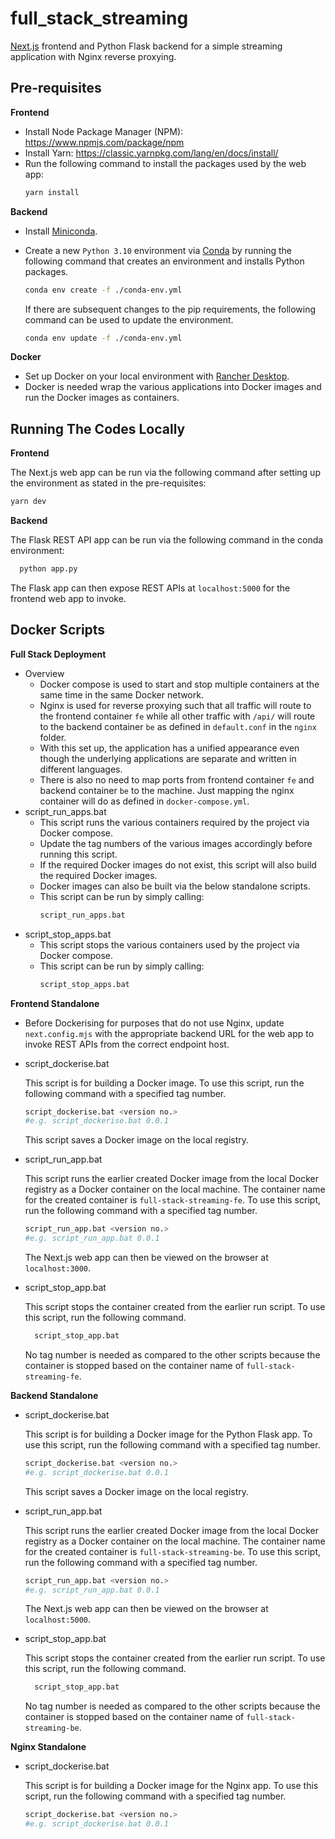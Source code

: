 # full_stack_streaming
[Next.js](https://nextjs.org/) frontend and Python Flask backend for a simple streaming application with Nginx reverse proxying.

## Pre-requisites

**Frontend**
- Install Node Package Manager (NPM): https://www.npmjs.com/package/npm
- Install Yarn: https://classic.yarnpkg.com/lang/en/docs/install/ 
- Run the following command to install the packages used by the web app:
    ```bash
    yarn install
    ```

**Backend**
- Install [Miniconda](https://docs.anaconda.com/free/miniconda/index.html).
- Create a new `Python 3.10` environment via [Conda](https://towardsdatascience.com/a-guide-to-conda-environments-bc6180fc533) by running the following command that creates an environment and installs Python packages.
  ```bash
  conda env create -f ./conda-env.yml
  ```

  If there are subsequent changes to the pip requirements, the following command can be used to update the environment.
  ```bash
  conda env update -f ./conda-env.yml
  ```

**Docker**
- Set up Docker on your local environment with [Rancher Desktop](https://docs.rancherdesktop.io/getting-started/installation/). 
- Docker is needed wrap the various applications into Docker images and run the Docker images as containers.

## Running The Codes Locally

**Frontend**

The Next.js web app can be run via the following command after setting up the environment as stated in the pre-requisites:
```bash
yarn dev
```

**Backend**

The Flask REST API app can be run via the following command in the conda environment:
```bash
  python app.py
```
The Flask app can then expose REST APIs at `localhost:5000` for the frontend web app to invoke.

## Docker Scripts

**Full Stack Deployment**
- Overview
    - Docker compose is used to start and stop multiple containers at the same time in the same Docker network.
    - Nginx is used for reverse proxying such that all traffic will route to the frontend container `fe` while all other traffic with `/api/` will route to the backend container `be` as defined in `default.conf` in the `nginx` folder.
    - With this set up, the application has a unified appearance even though the underlying applications are separate and written in different languages. 
    - There is also no need to map ports from frontend container `fe` and backend container `be` to the machine. Just mapping the nginx container will do as defined in  `docker-compose.yml`. 
- script_run_apps.bat
  - This script runs the various containers required by the project via Docker compose.
  - Update the tag numbers of the various images accordingly before running this script.
  - If the required Docker images do not exist, this script will also build the required Docker images.
  - Docker images can also be built via the below standalone scripts.
  - This script can be run by simply calling:
    ```bash
    script_run_apps.bat
    ```
- script_stop_apps.bat
  - This script stops the various containers used by the project via Docker compose.
  - This script can be run by simply calling:
    ```bash
    script_stop_apps.bat
    ```

**Frontend Standalone**
- Before Dockerising for purposes that do not use Nginx, update `next.config.mjs` with the appropriate backend URL for the web app to invoke REST APIs from the correct endpoint host.
- script_dockerise.bat

  This script is for building a Docker image. To use this script, run the following command with a specified tag number.
  ```bash
  script_dockerise.bat <version no.>
  #e.g. script_dockerise.bat 0.0.1
  ```
  This script saves a Docker image on the local registry.
- script_run_app.bat

  This script runs the earlier created Docker image from the local Docker registry as a Docker container on the local machine. The container name for the created container is `full-stack-streaming-fe`. To use this script, run the following command with a specified tag number.
  ```bash
  script_run_app.bat <version no.>
  #e.g. script_run_app.bat 0.0.1
  ```
  The Next.js web app can then be viewed on the browser at `localhost:3000`.

- script_stop_app.bat

  This script stops the container created from the earlier run script. To use this script, run the following command.
  ```bash
    script_stop_app.bat
  ```
  No tag number is needed as compared to the other scripts because the container is stopped based on the container name of `full-stack-streaming-fe`.

**Backend Standalone**

- script_dockerise.bat

  This script is for building a Docker image for the Python Flask app. To use this script, run the following command with a specified tag number.
  ```bash
  script_dockerise.bat <version no.>
  #e.g. script_dockerise.bat 0.0.1
  ```
  This script saves a Docker image on the local registry.
- script_run_app.bat

  This script runs the earlier created Docker image from the local Docker registry as a Docker container on the local machine. The container name for the created container is `full-stack-streaming-be`. To use this script, run the following command with a specified tag number.
  ```bash
  script_run_app.bat <version no.>
  #e.g. script_run_app.bat 0.0.1
  ```
  The Next.js web app can then be viewed on the browser at `localhost:5000`.

- script_stop_app.bat

  This script stops the container created from the earlier run script. To use this script, run the following command.
  ```bash
    script_stop_app.bat
  ```
  No tag number is needed as compared to the other scripts because the container is stopped based on the container name of `full-stack-streaming-be`.

**Nginx Standalone**

- script_dockerise.bat

  This script is for building a Docker image for the Nginx app. To use this script, run the following command with a specified tag number.
  ```bash
  script_dockerise.bat <version no.>
  #e.g. script_dockerise.bat 0.0.1
  ```